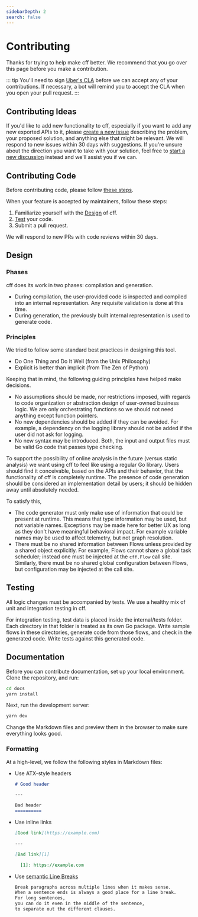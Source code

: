```yaml
---
sidebarDepth: 2
search: false
---
```


# Contributing

Thanks for trying to help make cff better.
We recommend that you go over this page before you make a contribution.

::: tip
You'll need to sign [Uber's CLA](https://cla-assistant.io/uber-go/cff)
before we can accept any of your contributions.
If necessary, a bot will remind
you to accept the CLA when you open your pull request.
:::

## Contributing Ideas

If you'd like to add new functionality to cff,
especially if you want to add any new exported APIs to it,
please [create a new issue](https://github.com/uber-go/cff/issues/new)
describing the problem, your proposed solution,
and anything else that might be relevant.
We will respond to new issues within 30 days with suggestions.
If you're unsure about the direction you want to take with your solution,
feel free to [start a new discussion](https://github.com/uber-go/cff/discussions/new)
instead and we'll assist you if we can.

## Contributing Code
Before contributing code, please follow [these steps](#new-functionality).

When your feature is accepted by maintainers, follow these steps:

1. Familiarize yourself with the [Design](#design) of cff.
2. [Test](#testing) your code.
3. Submit a pull request.

We will respond to new PRs with code reviews within 30 days.

## Design

### Phases

cff does its work in two phases: compilation and generation.

- During compilation, the user-provided code is inspected and compiled into an
  internal representation. Any requisite validation is done at this time.
- During generation, the previously built internal representation is used to
  generate code.

### Principles

We tried to follow some standard best practices in designing this tool.

- Do One Thing and Do It Well (from the Unix Philosophy)
- Explicit is better than implicit (from The Zen of Python)

Keeping that in mind, the following guiding principles have helped make
decisions.

- No assumptions should be made, nor restrictions imposed, with regards to code
  organization or abstraction design of user-owned business logic.
  We are only orchestrating functions so we should not need anything except
  function pointers.
- No new dependencies should be added if they can be avoided.
  For example, a dependency on the logging library should not be added if the
  user did not ask for logging.
- No new syntax may be introduced.
  Both, the input and output files must be valid Go code that passes type
  checking.

To support the possibility of online analysis in the future
(versus static analysis)
we want using cff to feel like using a regular Go library.
Users should find it conceivable, based on the APIs and their behavior, that
the functionality of cff is completely runtime.
The presence of code generation should be considered an implementation detail
by users; it should be hidden away until absolutely needed.

To satisfy this,

- The code generator must only make use of information that could be present
  at runtime.
  This means that type information may be used, but not variable names.
  Exceptions may be made here for better UX as long as they don't have
  meaningful behavioral impact.
  For example variable names may be used to affect telemetry, but not graph
  resolution.
- There must be no shared information between Flows unless provided by a
  shared object explicitly.
  For example, Flows cannot share a global task scheduler;
  instead one must be injected at the `cff.Flow` call site.
  Similarly, there must be no shared global configuration between Flows,
  but configuration may be injected at the call site.

## Testing

All logic changes must be accompanied by tests.
We use a healthy mix of unit and integration testing in cff.

For integration testing,
test data is placed inside the internal/tests folder.
Each directory in that folder is treated as its own Go package.
Write sample flows in these directories, generate code from those flows,
and check in the generated code.
Write tests against this generated code.

## Documentation

Before you can contribute documentation, set up your local environment.
Clone the repository, and run:

```bash
cd docs
yarn install
```

Next, run the development server:

```bash
yarn dev
```

Change the Markdown files and preview them in the browser
to make sure everything looks good.

### Formatting

At a high-level, we follow the following styles in Markdown files:

- Use ATX-style headers

  ```markdown
  # Good header

  ---

  Bad header
  ==========
  ```

- Use inline links

  ```markdown
  [Good link](https://example.com)

  ---

  [Bad link][1]

    [1]: https://example.com
  ```

- Use [semantic Line Breaks](https://sembr.org/)

  ```markdown
  Break paragraphs across multiple lines when it makes sense.
  When a sentence ends is always a good place for a line break.
  For long sentences,
  you can do it even in the middle of the sentence,
  to separate out the different clauses.
  ```
